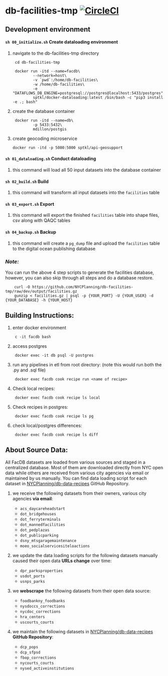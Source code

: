 # db-facilities-tmp [![CircleCI](https://circleci.com/gh/NYCPlanning/db-facilities-tmp.svg?style=svg)](https://circleci.com/gh/NYCPlanning/db-facilities-tmp)

## Development environment
#### `sh 00_initialize.sh` __Create dataloading environment__
1. navigate to the db-facilities-tmp directory

        cd db-facilities-tmp

        docker run -itd --name=facdb\
                --network=host\
                -v `pwd`:/home/db-facilities\
                -w /home/db-facilities\
                -e "DATAFLOWS_DB_ENGINE=postgresql://postgres@localhost:5433/postgres"\
                sptkl/docker-dataloading:latest /bin/bash -c "pip3 install -e .; bash"
        
2. create the database container
        
        docker run -itd --name=db\
                -p 5433:5432\
                mdillon/postgis

3.  create geocoding microservice

        docker run -itd -p 5000:5000 sptkl/api-geosupport

#### `sh 01_dataloading.sh` __Conduct dataloading__

1. this command will load all 50 input datasets into the database container

#### `sh 02_build.sh` __Build__

1. this command will transform all input datasets into the `facilities` table

#### `sh 03_export.sh` __Export__

1. this command will export the finished `facilities` table into shape files, csv along with QAQC tables

#### `sh 04_backup.sh` __Backup__

1. this command will create a `pg_dump` file and upload the `facilities` table to the digital ocean publishing database

### _Note:_

You can run the above 4 step scripts to generate the facilities database, however, you can also skip through all steps and do a database restore.

        curl -O https://github.com/NYCPlanning/db-facilities-tmp/raw/dev/output/facilities.gz
        gunzip < facilities.gz | psql -p {YOUR_PORT} -U {YOUR_USER} -d {YOUR_DATABASE} -h {YOUR_HOST}

## Building Instructions: 
1. enter docker environment

        c -it facdb bash
        
2. access postgres 

        docker exec -it db psql -U postgres

3. run any pipelines in etl from root directory: (note this would run both the .py and .sql file)
        
        docker exec facdb cook recipe run <name of recipe>

4. Check local recipes:

        docker exec facdb cook recipe ls local

5. Check recipes in postgres:

        docker exec facdb cook recipe ls pg

6. check local/postgres differences:

        docker exec facdb cook recipe ls diff

## About Source Data:
All FacDB datasets are loaded from various sources and staged in a centralized database. Most of them are downloaded directly from NYC open data while others are received from various city agencies via email or maintained by us manually. You can find data loading script for each dataset in [NYCPlanning/db-data-recipes](https://github.com/NYCPlanning/db-data-recipes/tree/master/recipes) GitHub Repository.
1. we receive the following datasets from their owners, various city agencies __via email__:

    - `acs_daycareheadstart`
    - `dot_bridgehouses`
    - `dot_ferryterminals`
    - `dot_mannedfacilities`
    - `dot_pedplazas`
    - `dot_publicparking`
    - `dsny_mtsgaragemaintenance`
    - `moeo_socialservicesiteloactions`
2. we update the data loading scripts for the following datasets manually caused their open data __URLs change__ over time:

    - `dpr_parksproperties`
    - `usdot_ports`
    - `usnps_parks`
3. we __webscrape__ the following datasets from their open data source:

    - `foodbankny_foodbanks`
    - `nysdoccs_corrections`
    - `nycdoc_corrections`
    - `hra_centers`
    - `uscourts_courts`
4. we maintain the following datasets in [NYCPlanning/db-data-recipes](https://github.com/NYCPlanning/db-data-recipes/tree/master/recipes) __GitHub Repository__:

    - `dcp_pops`
    - `dcp_sfpsd`
    - `fbop_corrections`
    - `nycourts_courts`
    - `nysed_activeinstitutions`
